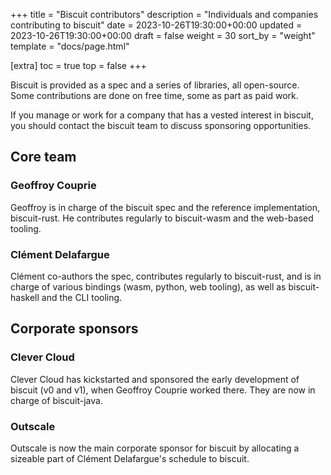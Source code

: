 +++
title = "Biscuit contributors"
description = "Individuals and companies contributing to biscuit"
date = 2023-10-26T19:30:00+00:00
updated = 2023-10-26T19:30:00+00:00
draft = false
weight = 30
sort_by = "weight"
template = "docs/page.html"

[extra]
toc = true
top = false
+++

Biscuit is provided as a spec and a series of libraries, all open-source. Some contributions are done on free time, some as part as paid work.

If you manage or work for a company that has a vested interest in biscuit, you should contact the biscuit team to discuss sponsoring opportunities.

## Core team

### Geoffroy Couprie

Geoffroy is in charge of the biscuit spec and the reference implementation, biscuit-rust. He contributes regularly to biscuit-wasm and the web-based tooling.

### Clément Delafargue

Clément co-authors the spec, contributes regularly to biscuit-rust, and is in charge of various bindings (wasm, python, web tooling), as well as biscuit-haskell and the CLI tooling.

## Corporate sponsors

### Clever Cloud

Clever Cloud has kickstarted and sponsored the early development of biscuit (v0 and v1), when Geoffroy Couprie worked there. They are now in charge of biscuit-java.

### Outscale

Outscale is now the main corporate sponsor for biscuit by allocating a sizeable part of Clément Delafargue's schedule to biscuit.
